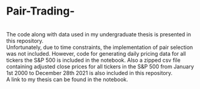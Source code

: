# Pair-Trading-
<br>
The code along with data used in my undergraduate thesis is presented in this repository. 
<br>
Unfortunately, due to time constraints, the implementation of pair selection was not included. However, code for generating daily pricing data for all tickers the S&P 500 is included in the notebook. Also a zipped csv file containing adjusted close prices for all tickers in the S&P 500 from January 1st 2000 to December 28th 2021 is also included in this repository. 
<br>
A link to my thesis can be found in the notebook. 

